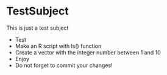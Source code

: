 # TestSubject
This is just a test subject
* Test
* Make an R script with ls() function
* Create a vector with the integer number between 1 and 10
* Enjoy
* Do not forget to commit your changes!
